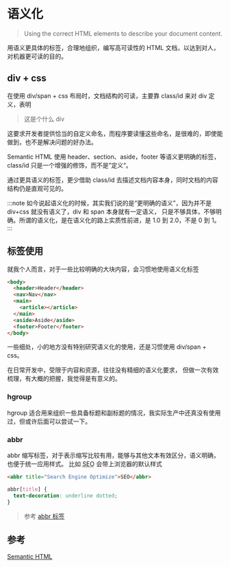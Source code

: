 # 语义化

> Using the correct HTML elements to describe your document content.

用语义更具体的标签，合理地组织，编写高可读性的 HTML 文档，以达到对人，对机器更可读的目的。

## div + css

在使用 div/span + css 布局时，文档结构的可读，主要靠 class/id 来对 div 定义，表明

> 这是个什么 div

这要求开发者提供恰当的自定义命名，而程序要读懂这些命名，是很难的，即使能做到，也不是解决问题的好办法。

Semantic HTML 使用 header、section、aside，footer 等语义更明确的标签，class/id 只是一个增强的修饰，而不是”定义“。

通过更具语义的标签，更少借助 class/id 去描述文档内容本身，同时文档的内容结构仍是直观可见的。

:::note
如今说起语义化的时候，其实我们说的是“更明确的语义”，因为并不是 div+css 就没有语义了，div 和 span 本身就有一定语义，
只是不够具体，不够明确。所谓的语义化，是在语义化的路上实质性前进，是 1.0 到 2.0，不是 0 到 1。
:::

## 标签使用

就我个人而言，对于一些比较明确的大块内容，会习惯地使用语义化标签

```html
<body>
  <header>Header</header>
  <nav>Nav</nav>
  <main>
    <article></article>
  </main>
  <aside>Aside</aside>
  <footer>Footer</footer>
</body>
```

一些细处，小的地方没有特别研究语义化的使用，还是习惯使用 div/span + css。

在日常开发中，受限于内容和资源，往往没有精细的语义化要求，
但做一次有效梳理，有大概的把握，我觉得是有意义的。

### hgroup

hgroup 适合用来组织一些具备标题和副标题的情况，我实际生产中还真没有使用过，但或许后面可以尝试一下。

### abbr

abbr 缩写标签，对于表示缩写比较有用，能够与其他文本有效区分，语义明确，也便于统一应用样式。
比如 <abbr title="Search Engine Optimize">SEO</abbr> 会带上浏览器的默认样式

```html
<abbr title="Search Engine Optimize">SEO</abbr>
```

```css title="Chrome user agent stylesheet"
abbr[title] {
  text-decoration: underline dotted;
}
```

> 参考 [abbr 标签](https://developer.mozilla.org/zh-CN/docs/Web/HTML/Element/abbr)

<!-- ### figure -->

## 参考

[Semantic HTML](https://web.dev/learn/html/semantic-html/)
